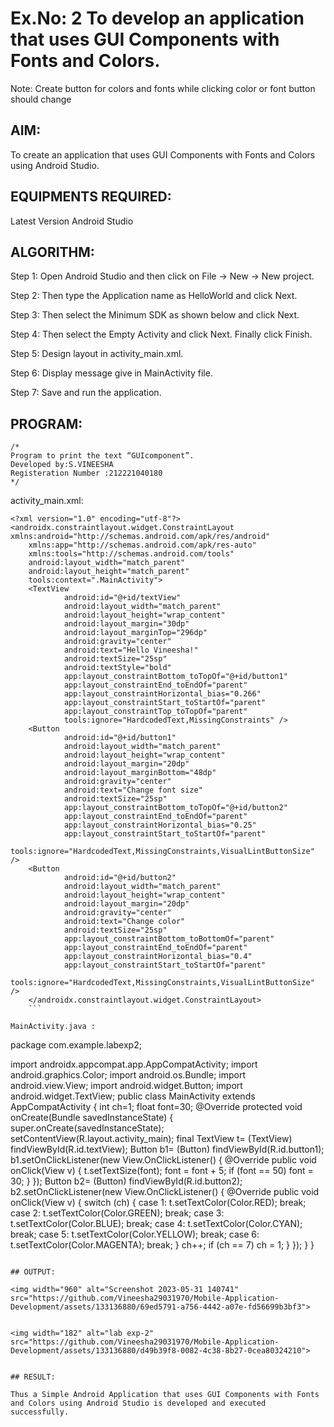 # Ex.No: 2 To develop an application that uses GUI Components with Fonts and Colors. 
Note: Create button for colors and fonts while clicking color or font button should change 


## AIM:

To create an application that uses GUI Components with Fonts and Colors using Android Studio.

## EQUIPMENTS REQUIRED:

Latest Version Android Studio

## ALGORITHM:

Step 1: Open Android Studio and then click on File -> New -> New project.

Step 2: Then type the Application name as HelloWorld and click Next.

Step 3: Then select the Minimum SDK as shown below and click Next.

Step 4: Then select the Empty Activity and click Next. Finally click Finish.

Step 5: Design layout in activity_main.xml.

Step 6: Display message give in MainActivity file.

Step 7: Save and run the application.

## PROGRAM:

```
/*
Program to print the text “GUIcomponent”.
Developed by:S.VINEESHA
Registeration Number :212221040180
*/
```

activity_main.xml:

```
<?xml version="1.0" encoding="utf-8"?>
<androidx.constraintlayout.widget.ConstraintLayout xmlns:android="http://schemas.android.com/apk/res/android"
    xmlns:app="http://schemas.android.com/apk/res-auto"
    xmlns:tools="http://schemas.android.com/tools"
    android:layout_width="match_parent"
    android:layout_height="match_parent"
    tools:context=".MainActivity">
    <TextView
            android:id="@+id/textView"
            android:layout_width="match_parent"
            android:layout_height="wrap_content"
            android:layout_margin="30dp"
            android:layout_marginTop="296dp"
            android:gravity="center"
            android:text="Hello Vineesha!"
            android:textSize="25sp"
            android:textStyle="bold"
            app:layout_constraintBottom_toTopOf="@+id/button1"
            app:layout_constraintEnd_toEndOf="parent"
            app:layout_constraintHorizontal_bias="0.266"
            app:layout_constraintStart_toStartOf="parent"
            app:layout_constraintTop_toTopOf="parent"
            tools:ignore="HardcodedText,MissingConstraints" />
    <Button
            android:id="@+id/button1"
            android:layout_width="match_parent"
            android:layout_height="wrap_content"
            android:layout_margin="20dp"
            android:layout_marginBottom="48dp"
            android:gravity="center"
            android:text="Change font size"
            android:textSize="25sp"
            app:layout_constraintBottom_toTopOf="@+id/button2"
            app:layout_constraintEnd_toEndOf="parent"
            app:layout_constraintHorizontal_bias="0.25"
            app:layout_constraintStart_toStartOf="parent"
            tools:ignore="HardcodedText,MissingConstraints,VisualLintButtonSize" />
    <Button
            android:id="@+id/button2"
            android:layout_width="match_parent"
            android:layout_height="wrap_content"
            android:layout_margin="20dp"
            android:gravity="center"
            android:text="Change color"
            android:textSize="25sp"
            app:layout_constraintBottom_toBottomOf="parent"
            app:layout_constraintEnd_toEndOf="parent"
            app:layout_constraintHorizontal_bias="0.4"
            app:layout_constraintStart_toStartOf="parent"
            tools:ignore="HardcodedText,MissingConstraints,VisualLintButtonSize" />
    </androidx.constraintlayout.widget.ConstraintLayout>
    ```
    
MainActivity.java :  

```
package com.example.labexp2;

import androidx.appcompat.app.AppCompatActivity;
import android.graphics.Color;
import android.os.Bundle;
import android.view.View;
import android.widget.Button;
import android.widget.TextView;
public class MainActivity extends AppCompatActivity {
    int ch=1;
    float font=30;
    @Override
    protected void onCreate(Bundle savedInstanceState) {
        super.onCreate(savedInstanceState);
        setContentView(R.layout.activity_main);
        final TextView t= (TextView) findViewById(R.id.textView);
        Button b1= (Button) findViewById(R.id.button1);
        b1.setOnClickListener(new View.OnClickListener() {
            @Override
            public void onClick(View v) {
                t.setTextSize(font);
                font = font + 5;
                if (font == 50)
                    font = 30;
            }
        });
        Button b2= (Button) findViewById(R.id.button2);
        b2.setOnClickListener(new View.OnClickListener() {
            @Override
            public void onClick(View v) {
                switch (ch) {
                    case 1:
                        t.setTextColor(Color.RED);
                        break;
                    case 2:
                        t.setTextColor(Color.GREEN);
                        break;
                    case 3:
                        t.setTextColor(Color.BLUE);
                        break;
                    case 4:
                        t.setTextColor(Color.CYAN);
                        break;
                    case 5:
                        t.setTextColor(Color.YELLOW);
                        break;
                    case 6:
                        t.setTextColor(Color.MAGENTA);
                        break;
                }
                ch++;
if  (ch == 7)
                ch = 1;
            }
        });
    }
}
```

## OUTPUT:

<img width="960" alt="Screenshot 2023-05-31 140741" src="https://github.com/Vineesha29031970/Mobile-Application-Development/assets/133136880/69ed5791-a756-4442-a07e-fd56699b3bf3">


<img width="182" alt="lab exp-2" src="https://github.com/Vineesha29031970/Mobile-Application-Development/assets/133136880/d49b39f8-0082-4c38-8b27-0cea80324210">


## RESULT:

Thus a Simple Android Application that uses GUI Components with Fonts and Colors using Android Studio is developed and executed successfully.


